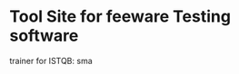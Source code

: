 Tool Site for feeware Testing software
======================================


trainer for ISTQB: 
sma
